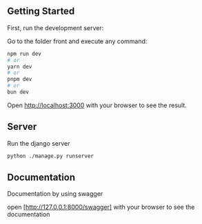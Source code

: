 ## Getting Started

First, run the development server:

Go to the folder front and execute any command:

```bash
npm run dev
# or
yarn dev
# or
pnpm dev
# or
bun dev
```

Open [http://localhost:3000](http://localhost:3000) with your browser to see the result.

## Server

Run the django server

```bash
python ./manage.py runserver
```

## Documentation

Documentation by using swagger

open [http://127.0.0.1:8000/swagger] with your browser to see the documentation